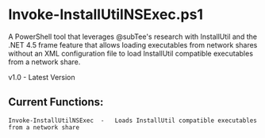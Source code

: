 # Invoke-InstallUtilNSExec.ps1
A PowerShell tool that leverages @subTee's research with InstallUtil and the .NET 4.5 frame feature that allows loading executables from network shares without an XML configuration file to load InstallUtil compatible executables from a network share.

v1.0 - Latest Version


## Current Functions:
    Invoke-InstallUtilNSExec  -   Loads InstallUtil compatible executables from a network share

